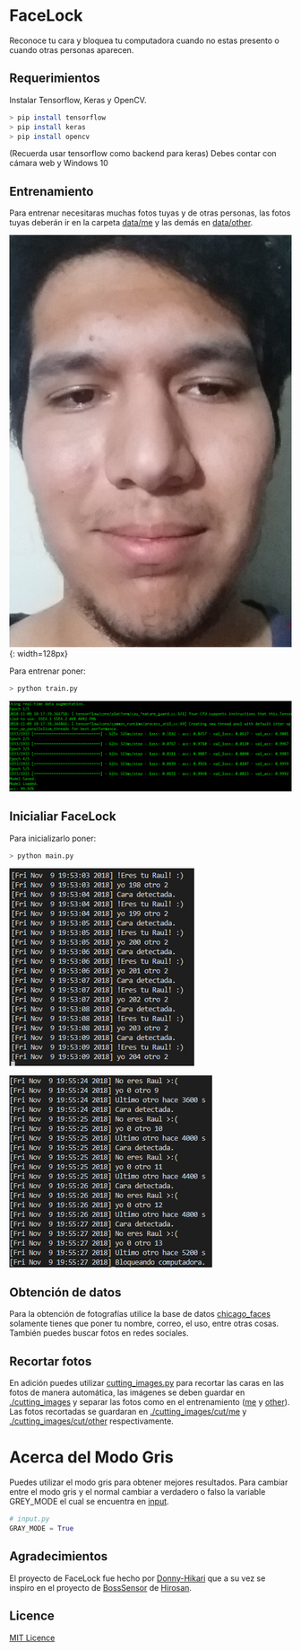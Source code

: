 # FaceLock  
Reconoce tu cara y bloquea tu computadora cuando no estas presento o cuando otras personas aparecen.

## Requerimientos
Instalar Tensorflow, Keras y OpenCV.  
```  bash
> pip install tensorflow  
> pip install keras  
> pip install opencv  
```  
(Recuerda usar tensorflow como backend para keras)
Debes contar con cámara web y Windows 10

## Entrenamiento
Para entrenar necesitaras muchas fotos tuyas y de otras personas, las fotos tuyas deberán ir en la carpeta
[data/me](./data/me) y las demás en [data/other](./data/other).

![face_example](./readme_res/face_example.jpg){: width=128px}

Para entrenar poner:

``` bash
> python train.py
```

![training](./readme_res/training.png)

## Inicialiar FaceLock
Para inicializarlo poner:

``` bash
> python main.py
```

![me](./readme_res/main1.png)

![blocking](./readme_res/main2.png)

## Obtención de datos
Para la obtención de fotografías utilice la base de datos [chicago_faces](https://chicagofaces.org/default/) solamente tienes que poner
tu nombre, correo, el uso, entre otras cosas. También puedes buscar fotos en redes sociales.

## Recortar fotos
En adición puedes utilizar [cutting_images.py](./cutting_images.py) para recortar las caras en las fotos de manera automática, las imágenes se deben guardar en [./cutting_images](./cutting_images) y separar las fotos como en el entrenamiento ([me](./cutting_images/me) y [other](./cutting_images/other)). Las fotos recortadas se guardaran en [./cutting_images/cut/me](./cutting_images/cut/me) y [./cutting_images/cut/other](./cutting_images/cut/other) respectivamente.

# Acerca del Modo Gris
Puedes utilizar el modo gris para obtener mejores resultados. Para cambiar entre el modo gris y el normal
cambiar a verdadero o falso la variable GREY_MODE el cual se encuentra en [input](./input.py).
  
``` python
# input.py  
GRAY_MODE = True 
```  

## Agradecimientos  
El proyecto de FaceLock fue hecho por [Donny-Hikari](https://github.com/Donny-Hikari) que a su vez se inspiro en el proyecto de [BossSensor](https://github.com/Hironsan/BossSensor) de [Hirosan](https://github.com/Hironsan).

## Licence  
[MIT Licence](./LICENSE)  